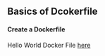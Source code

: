 <p align="center">
<h2> Basics of Dcokerfile </h2>
</p>

#### Create a Dockerfile
Hello World Docker File [here](building_own_image_hands_on/hello_world_app/Dockerfile)
